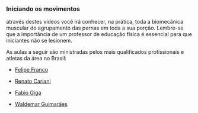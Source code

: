 

### Iniciando os movimentos

através destes vídeos você irá conhecer, na prática, toda a biomecânica muscular do agrupamento das pernas em toda a sua porção. Lembre-se que a importância de um professor de educação física é essencial para que iniciantes não se lesionem.

As aulas a seguir são ministradas pelos mais qualificados profissionais e atletas da área no Brasil:

- [Felipe Franco](https://www.youtube.com/watch?v=oL4_E9Ztbrc)

- [Renato Cariani](https://www.youtube.com/watch?v=6m3CnfrXp1M)

- [Fabio Giga](https://www.youtube.com/watch?v=mxD6Lh8ec3w)

- [Waldemar Guimarães](https://www.youtube.com/watch?v=3HwLodZEylo)

  